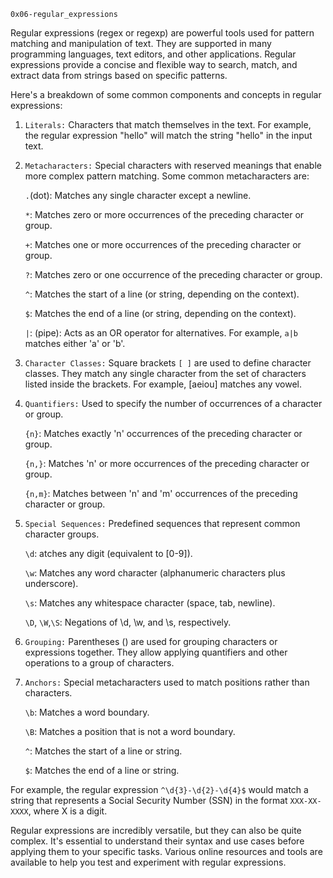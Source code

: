 `0x06-regular_expressions`

Regular expressions (regex or regexp) are powerful tools used for pattern matching and manipulation of text.
They are supported in many programming languages, text editors, and other applications.
Regular expressions provide a concise and flexible way to search, match, and extract data from strings based
on specific patterns.

Here's a breakdown of some common components and concepts in regular expressions:

1. `Literals:` Characters that match themselves in the text. For example, the regular expression "hello" will
match the string "hello" in the input text.

2. `Metacharacters:` Special characters with reserved meanings that enable more complex pattern matching.
Some common metacharacters are:

	`.`(dot): Matches any single character except a newline.

	`*`: Matches zero or more occurrences of the preceding character or group.

	`+`: Matches one or more occurrences of the preceding character or group.

	`?`: Matches zero or one occurrence of the preceding character or group.

	`^`: Matches the start of a line (or string, depending on the context).

	`$`: Matches the end of a line (or string, depending on the context).

	`|`: (pipe): Acts as an OR operator for alternatives. For example, `a|b` matches either 'a' or 'b'.

3. `Character Classes:` Square brackets `[ ]` are used to define character classes. They match any single character
from the set of characters listed inside the brackets. For example, [aeiou] matches any vowel.

4. `Quantifiers:` Used to specify the number of occurrences of a character or group.

	`{n}`: Matches exactly 'n' occurrences of the preceding character or group.

	`{n,}`: Matches 'n' or more occurrences of the preceding character or group.

	`{n,m}`: Matches between 'n' and 'm' occurrences of the preceding character or group.

5. `Special Sequences:` Predefined sequences that represent common character groups.

	`\d`: atches any digit (equivalent to [0-9]).

	`\w`: Matches any word character (alphanumeric characters plus underscore).

	`\s`: Matches any whitespace character (space, tab, newline).

	`\D`, `\W`,`\S`: Negations of \d, \w, and \s, respectively.

6. `Grouping:` Parentheses () are used for grouping characters or expressions together. They allow applying
quantifiers and other operations to a group of characters.

7. `Anchors:` Special metacharacters used to match positions rather than characters.

	`\b`: Matches a word boundary.

	`\B`: Matches a position that is not a word boundary.

	`^`: Matches the start of a line or string.

	`$`: Matches the end of a line or string.

For example, the regular expression `^\d{3}-\d{2}-\d{4}$` would match a string that represents a Social Security
Number (SSN) in the format `XXX-XX-XXXX`, where X is a digit.

Regular expressions are incredibly versatile, but they can also be quite complex. It's essential to understand their
syntax and use cases before applying them to your specific tasks. Various online resources and tools are available
to help you test and experiment with regular expressions.
